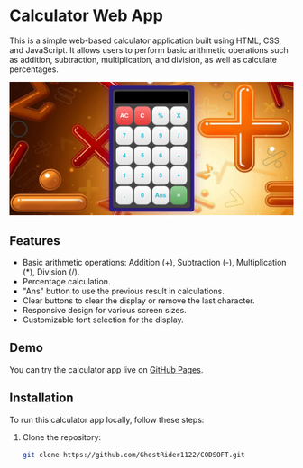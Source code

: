 # Calculator Web App

This is a simple web-based calculator application built using HTML, CSS, and JavaScript. It allows users to perform basic arithmetic operations such as addition, subtraction, multiplication, and division, as well as calculate percentages.

![Calculator App](Screenshot.png)

## Features

- Basic arithmetic operations: Addition (+), Subtraction (-), Multiplication (*), Division (/).
- Percentage calculation.
- "Ans" button to use the previous result in calculations.
- Clear buttons to clear the display or remove the last character.
- Responsive design for various screen sizes.
- Customizable font selection for the display.

## Demo

You can try the calculator app live on [GitHub Pages](#https://ghostrider1122.github.io/Calculator-Web-App/).

## Installation

To run this calculator app locally, follow these steps:

1. Clone the repository:

   ```bash
   git clone https://github.com/GhostRider1122/CODSOFT.git
